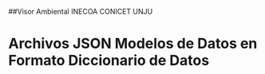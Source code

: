 ##Visor Ambiental INECOA CONICET UNJU
# Archivos JSON Modelos de Datos en Formato Diccionario de Datos
